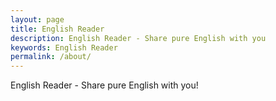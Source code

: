 ```yaml
---
layout: page
title: English Reader
description: English Reader - Share pure English with you
keywords: English Reader
permalink: /about/
---
```


English Reader - Share pure English with you!
